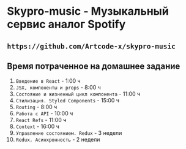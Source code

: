 # Skypro-music - Музыкальный сервис аналог Spotify

## `https://github.com/Artcode-x/skypro-music`

## Время потраченное на домашнее задание

1.  `Введение в React` - 1:00 ч
2.  `JSX, компоненты и props` - 8:00 ч
3.  `Состояние и жизненный цикл компонента` - 11:00 ч
4.  `Стилизация. Styled Components` - 15:00 ч
5.  `Routing` - 8:00 ч
6.  `Работа с API` - 10:00 ч
7.  `React Refs` - 11:00 ч
8.  `Context` - 16:00 ч
9.  `Управление состоянием. Redux` - 3 недели
10. `Redux. Асинхронность` - 2 недели

